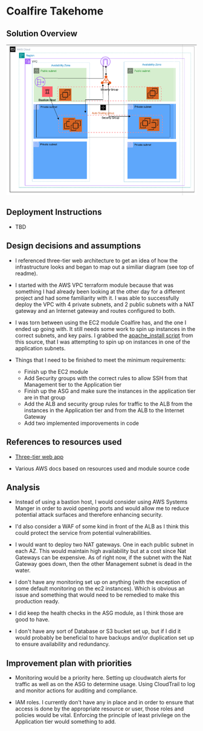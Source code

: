 # Coalfire Takehome


## Solution Overview
![Diagram](arch_diagram.png)

## Deployment Instructions
* TBD

## Design decisions and assumptions
* I referenced three-tier web architecture to get an idea of how the infrastructure looks and began to map out a similiar diagram (see top of readme).

* I started with the AWS VPC terraform module because that was something I had already been looking at the other day for a different project and had some familiarity with it. I was able to successfully deploy the VPC with 4 private subnets, and 2 public subnets with a NAT gateway and an Internet gateway and routes configured to both.

* I was torn between using the EC2 module Coalfire has, and the one I ended up going with. It still needs some work to spin up instances in the correct subnets, and key pairs. I grabbed the [apache_install script](https://medium.com/@aaloktrivedi/automating-an-apache-web-server-with-an-amazon-ec2-instance-a-step-by-step-guide-5bad757d0a0e) from this source, that I was attempting to spin up on instances in one of the application subnets.

* Things that I need to be finished to meet the minimum requirements:

  * Finish up the EC2 module
  * Add Security groups with the correct rules to allow SSH from that Management tier to the Application tier
  * Finish up the ASG and make sure the instances in the application tier are in that group
  * Add the ALB and security group rules for traffic to the ALB from the instances in the Application tier and from the ALB to the Internet Gateway
  * Add two implemented imporovements in code
    


## References to resources used
* [Three-tier web app](https://medium.com/@aaloktrivedi/building-a-3-tier-web-application-architecture-with-aws-eb5981613e30)

* Various AWS docs based on resources used and module source code

## Analysis
* Instead of using a bastion host, I would consider using AWS Systems Manger in order to avoid opening ports and would allow me to reduce potential attack surfaces and therefore enhancing security.

* I'd also consider a WAF of some kind in front of the ALB as I think this could protect the service from potential vulnerabilities.

* I would want to deploy two NAT gateways. One in each public subnet in each AZ. This would maintain high availability but at a cost since Nat Gateways can be expensive. As of right now, if the subnet with the Nat Gateway goes down, then the other Management subnet is dead in the water.

* I don't have any monitoring set up on anything (with the exception of some default monitoring on the ec2 instances). Which is obvious an issue and something that would need to be remedied to make this production ready.

* I did keep the health checks in the ASG module, as I think those are good to have.

* I don't have any sort of Database or S3 bucket set up, but if I did it would probably be beneficial to have backups and/or duplication set up to ensure availability and redundancy.

## Improvement plan with priorities
* Monitoring would be a priority here. Setting up cloudwatch alerts for traffic as well as on the ASG to determine usage. Using CloudTrail to log and monitor actions for auditing and compliance.

* IAM roles. I currently don't have any in place and in order to ensure that access is done by the appropriate resource or user, those roles and policies would be vital. Enforcing the principle of least privilege on the Application tier would something to add.
